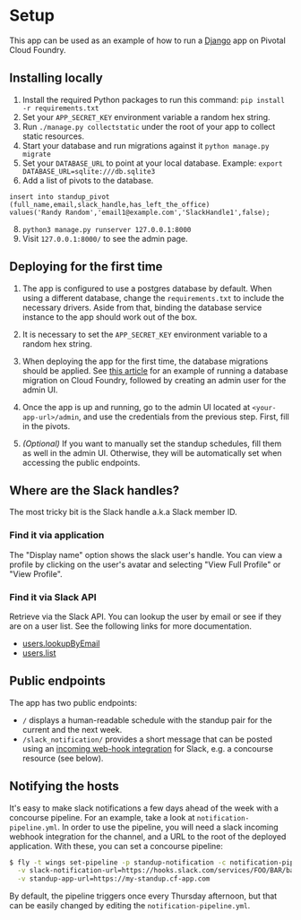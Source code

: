 # Setup
This app can be used as an example of how to run a [Django](https://www.djangoproject.com/)
app on Pivotal Cloud Foundry.

## Installing locally
1. Install the required Python packages to run this command: `pip install -r requirements.txt`
2. Set your `APP_SECRET_KEY` environment variable a random hex string.
3. Run `./manage.py collectstatic` under the root of your app to collect static resources.
4. Start your database and run migrations against it `python manage.py migrate`
5. Set your `DATABASE_URL` to point at your local database. Example: `export DATABASE_URL=sqlite:///db.sqlite3`
6. Add a list of pivots to the database.
```sqlite
insert into standup_pivot (full_name,email,slack_handle,has_left_the_office)
values('Randy Random','email1@example.com','SlackHandle1',false);
```
8. `python3 manage.py runserver 127.0.0.1:8000`
9. Visit `127.0.0.1:8000/` to see the admin page.

## Deploying for the first time

1. The app is configured to use a postgres database by default. When using a
different database, change the `requirements.txt` to include the necessary drivers.
Aside from that, binding the database service instance to the app should work
out of the box.

1. It is necessary to set the `APP_SECRET_KEY` environment variable to a random hex string.

1. When deploying the app for the first time, the database migrations should be applied.
See [this article](https://banck.net/2014/12/deploying-a-django-application-to-cloud-foundry/) for an example of
running a database migration on Cloud Foundry, followed by creating an admin user for the admin UI.

1. Once the app is up and running, go to the admin UI located at `<your-app-url>/admin`, and
use the credentials from the previous step. First, fill in the pivots.

1. _(Optional)_ If you want to manually set the standup schedules, fill them as well in the admin UI.
Otherwise, they will be automatically set when accessing the public endpoints.

## Where are the Slack handles?
The most tricky bit is the Slack handle a.k.a Slack member ID.

### Find it via application
The "Display name" option shows the slack user's handle.
You can view a profile by clicking on the user's avatar and selecting "View Full Profile" or "View Profile".

### Find it via Slack API
Retrieve via the Slack API. You can lookup the user by email or see if they are on a user list. See the following links 
for more documentation.

- [users.lookupByEmail](https://api.slack.com/methods/users.lookupByEmail)
- [users.list](https://api.slack.com/methods/users.list)

## Public endpoints

The app has two public endpoints:

- `/` displays a human-readable schedule with the standup pair for the current and the next week.
- `/slack_notification/` provides a short message that can be posted using an [incoming web-hook
integration](https://api.slack.com/incoming-webhooks) for Slack, e.g. a concourse resource (see below). 

## Notifying the hosts

It's easy to make slack notifications a few days ahead of the week with a concourse pipeline.
For an example, take a look at `notification-pipeline.yml`. In order to use the pipeline,
you will need a slack incoming webhook integration for the channel, and a URL to the root of the
deployed application. With these, you can set a concourse pipeline:

```bash
$ fly -t wings set-pipeline -p standup-notification -c notification-pipeline.yml \
  -v slack-notification-url=https://hooks.slack.com/services/FOO/BAR/baz \
  -v standup-app-url=https://my-standup.cf-app.com
```

By default, the pipeline triggers once every Thursday afternoon, but that can be easily
changed by editing the `notification-pipeline.yml`.